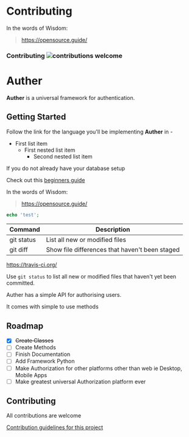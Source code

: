 # Contributing

In the words of Wisdom:

> https://opensource.guide/




### Contributing ![contributions welcome](https://img.shields.io/badge/contributions-welcome-brightgreen.svg?style=flat)

# Auther

**Auther** is a universal framework for authentication.

## Getting Started

Follow the link for the language you'll be implementing **Auther** in -

- First list item
   - First nested list item
     - Second nested list item

If you do not already have your database setup

Check out this [beginners guide](beginners_guide.md)


In the words of Wisdom:

> https://opensource.guide/


```php
echo 'test';
```

| Command | Description |
| --- | --- |
| git status | List all new or modified files |
| git diff | Show file differences that haven't been staged |


https://travis-ci.org/

Use `git status` to list all new or modified files that haven't yet been committed.

Auther has a simple API for authorising users.

It comes with simple to use methods



## Roadmap

- [x] ~~Create Classes~~
- [ ] Create Methods
- [ ] Finish Documentation
- [ ] Add Framework Python
- [ ] Make Authorization for other platforms other than web ie Desktop, Mobile Apps
- [ ] Make greatest universal Authorization platform ever

## Contributing

All contributions are welcome

[Contribution guidelines for this project](CONTRIBUTING.md)
